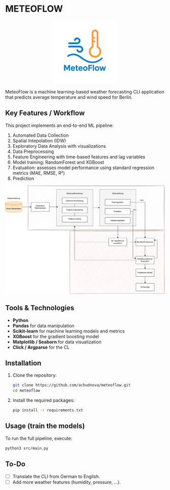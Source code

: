 # METEOFLOW

<p align="center">
  <img src="pics/meteoflow_logo.png" alt="MeteoFlow Logo" width="200"/>
</p>

MeteoFlow is a machine learning-based weather forecasting CLI application that predicts average temperature and wind speed for Berlin.


## Key Features / Workflow

This project implements an end-to-end ML pipeline:

1. Automated Data Collection
2. Spatial Intepolation (IDW)
3. Exploratory Data Analysis with visualizations
4. Data Preprocessing
5. Feature Engineering with time-based features and lag variables
6. Model training: RandomForest and XGBoost
7. Evaluation: assesses model performance using standard regression metrics (MAE, RMSE, R²)
8. Prediction

<p align="center">
  <img src="pics/ml-flow.png" alt="Machine Learning Workflow" width="800"/>
</p>


## Tools & Technologies

-   **Python**
-   **Pandas** for data manipulation
-   **Scikit-learn** for machine learning models and metrics
-   **XGBoost** for the gradient boosting model
-   **Matplotlib / Seaborn** for data visualization
-   **Click / Argparse** for the CL

## Installation

1.  Clone the repository:
    ```bash
    git clone https://github.com/achudnova/meteoflow.git
    cd meteoflow
    ```

2.  Install the required packages:
    ```bash
    pip install -r requirements.txt
    ```

## Usage (train the models)

To run the full pipeline, execute:

```bash
python3 src/main.py 
```

## To-Do

-   [ ] Translate the CLI from German to English.
-   [ ] Add more weather features (humidity, pressure, ...).